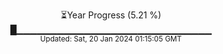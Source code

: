 <p align="center">
⏳Year Progress (5.21 %) <br>
█▁▁▁▁▁▁▁▁▁▁▁▁▁▁▁▁▁▁▁▁▁▁▁▁▁▁▁▁▁ <br>
<sub>Updated: Sat, 20 Jan 2024 01:15:05 GMT</sub>
</p>

